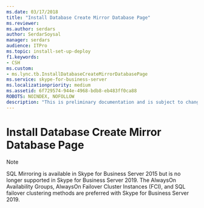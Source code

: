 ```yaml
---
ms.date: 03/17/2018
title: "Install Database Create Mirror Database Page"
ms.reviewer: 
ms.author: serdars
author: SerdarSoysal
manager: serdars
audience: ITPro
ms.topic: install-set-up-deploy
f1.keywords:
- CSH
ms.custom:
- ms.lync.tb.InstallDatabaseCreateMirrorDatabasePage
ms.service: skype-for-business-server
ms.localizationpriority: medium
ms.assetid: 6f729574-944e-4968-bdb8-eb483ff0ca88
ROBOTS: NOINDEX, NOFOLLOW
description: "This is preliminary documentation and is subject to change. Blank topics are included as placeholders."
---
```


# Install Database Create Mirror Database Page
 
> [!NOTE]
> SQL Mirroring is available in Skype for Business Server 2015 but is no longer supported in Skype for Business Server 2019. The  AlwaysOn Availability Groups, AlwaysOn Failover Cluster Instances (FCI), and SQL failover clustering methods are preferred with Skype for Business Server 2019.

